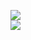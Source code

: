 [![](https://img.shields.io/badge/Made%20With-Github%20Spray-lightgrey.svg?style=for-the-badge&logo=github)](https://github.com/Annihil/github-spray#32429)  
[![](https://i.imgur.com/2DrTn0Z.gif)](https://github.com/Annihil/github-spray)